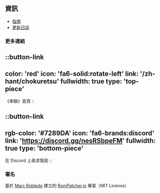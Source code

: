 ## 資訊
* [指南](/zh-hant/chokuretsu/guide)
* [更新日誌](https://github.com/haroohie-club/ChokuretsuTranslationRelease/releases)

### 更多連結
::button-link
---
color: 'red'
icon: 'fa6-solid:rotate-left'
link: '/zh-hant/chokuretsu'
fullwidth: true
type: 'top-piece'
---
《串聯》首頁
::

::button-link
---
rgb-color: '#7289DA'
icon: 'fa6-brands:discord'
link: 'https://discord.gg/nesRSbpeFM'
fullwidth: true
type: 'bottom-piece'
---
在 Discord 上尋求幫助
::

### 署名
基於 [Marc Robledo](https://www.marcrobledo.com/) 建立的 [RomPatcher.js](https://github.com/marcrobledo/RomPatcher.js/) 專案（MIT License）